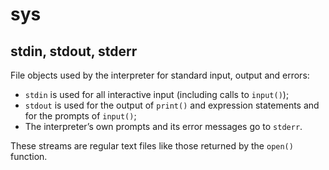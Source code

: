 # sys

## stdin, stdout, stderr

File objects used by the interpreter for standard input, output and errors:

* `stdin` is used for all interactive input (including calls to `input()`);
* `stdout` is used for the output of `print()` and expression statements and for the
prompts of `input()`;
* The interpreter’s own prompts and its error messages go to `stderr`.

These streams are regular text files like those returned by the `open()` function.
